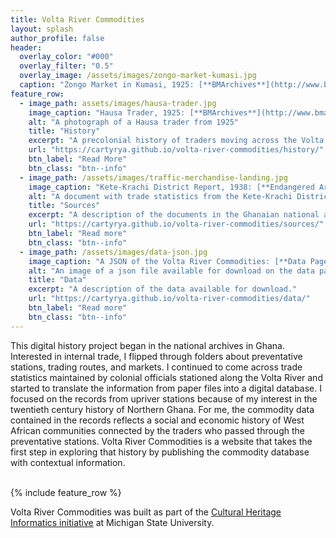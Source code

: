 ```yaml
---
title: Volta River Commodities
layout: splash
author_profile: false
header:
  overlay_color: "#000"
  overlay_filter: "0.5"
  overlay_image: /assets/images/zongo-market-kumasi.jpg
  caption: "Zongo Market in Kumasi, 1925: [**BMArchives**](http://www.bmarchives.org/items/show/70290)"
feature_row:
  - image_path: assets/images/hausa-trader.jpg
    image_caption: "Hausa Trader, 1925: [**BMArchives**](http://www.bmarchives.org/items/show/57785)"
    alt: "A photograph of a Hausa trader from 1925"
    title: "History"
    excerpt: "A precolonial history of traders moving across the Volta River."
    url: "https://cartyrya.github.io/volta-river-commodities/history/"
    btn_label: "Read More"
    btn_class: "btn--info"
  - image_path: /assets/images/traffic-merchandise-landing.jpg
    image_caption: "Kete-Krachi District Report, 1938: [**Endangered Archives Programme**](https://eap.bl.uk/archive-file/EAP541-1-3-57)"
    alt: "A document with trade statistics from the Kete-Krachi District in the Gold Coast in 1937-1938."
    title: "Sources"
    excerpt: "A description of the documents in the Ghanaian national archives with trade statistics."
    url: "https://cartyrya.github.io/volta-river-commodities/sources/"
    btn_label: "Read more"
    btn_class: "btn--info"
  - image_path: /assets/images/data-json.jpg
    image_caption: "A JSON of the Volta River Commodities: [**Data Page**](https://cartyrya.github.io/volta-river-commodities/data/)"
    alt: "An image of a json file available for download on the data page."
    title: "Data"
    excerpt: "A description of the data available for download."
    url: "https://cartyrya.github.io/volta-river-commodities/data/"
    btn_label: "Read more"
    btn_class: "btn--info"
---
```


This digital history project began in the national archives in Ghana. Interested in internal trade, I flipped through folders about preventative stations, trading routes, and markets. I continued to come across trade statistics maintained by colonial officials stationed along the Volta River and started to translate the information from paper files into a digital database. I focused on the records from upriver stations because of my interest in the twentieth century history of Northern Ghana. For me, the commodity data contained in the records reflects a social and economic history of West African communities connected by the traders who passed through the preventative stations. Volta River Commodities is a website that takes the first step in exploring that history by publishing the commodity database with contextual information.<br/><br/>

{% include feature_row %}

Volta River Commodities was built as part of the [Cultural Heritage Informatics initiative](http://chi.anthropology.msu.edu/) at Michigan State University.

